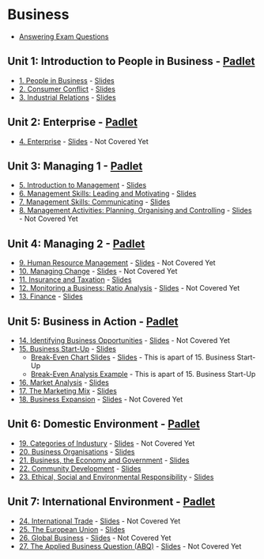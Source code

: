 # Business
- [Answering Exam Questions](answering-exam-questions.md)
## Unit 1: Introduction to People in Business - [Padlet](https://padlet.com/grahammaher/wh79o1thg564lb9t)
- [1. People in Business](unit-1/01-people-in-business.md) - [Slides](slides/unit-1/01-people-in-business.pdf)
- [2. Consumer Conflict](unit-1/02-consumer-conflict.md) - [Slides](slides/unit-1/02-consumer-conflict.pdf)
- [3. Industrial Relations](unit-1/03-industrial-relations.md) - [Slides](slides/unit-1/03-industrial-relations.pdf)
## Unit 2: Enterprise - [Padlet](https://padlet.com/grahammaher/iru76064p0y8kw6c)
- [4. Enterprise]() - [Slides]() - Not Covered Yet
## Unit 3: Managing 1 - [Padlet](https://padlet.com/grahammaher/a4nstr4e7hl3bfvn)
- [5. Introduction to Management](unit-3/05-introduction-to-management.md) - [Slides](slides/unit-3/05-introduction-to-management.pdf)
- [6. Management Skills: Leading and Motivating](unit-3/06-management-skills-leading-and-motivating.md) - [Slides](slides/unit-3/06-management-skills-leading-and-motivating.pdf)
- [7. Management Skills: Communicating](unit-3/07-management-skills-communicating.md) - [Slides](slides/unit-3/07-management-skills-communicating.pdf)
- [8. Management Activities: Planning, Organising and Controlling]() - [Slides]() - Not Covered Yet
## Unit 4: Managing 2 - [Padlet](https://padlet.com/grahammaher/57e1gvfiqilh7bzk)
- [9. Human Resource Management]() - [Slides]() - Not Covered Yet
- [10. Managing Change]() - [Slides]() - Not Covered Yet
- [11. Insurance and Taxation](unit-4/11-insurance-and-taxation.md) - [Slides](slides/unit-4/11-insurance-and-taxation.pdf)
- [12. Monitoring a Business: Ratio Analysis]() - [Slides]() - Not Covered Yet
- [13. Finance](unit-4/13-finance.md) - [Slides](slides/unit-4/13-finance.pdf)
## Unit 5: Business in Action - [Padlet](https://padlet.com/grahammaher/14bammgf2vqeho4s)
- [14. Identifying Business Opportunities]() - [Slides]() - Not Covered Yet
- [15. Business Start-Up](unit-5/15-business-start-up.md) - [Slides](slides/unit-5/15-business-start-up.pdf)
  - [Break-Even Chart Slides](unit-5/15-business-start-up/break-even-chart-slides.md) - [Slides](slides/unit-5/break-even-chart-slides.pdf) - This is apart of 15. Business Start-Up
  - [Break-Even Analysis Example](unit-5/15-business-start-up/break-even-analysis-example.md) - This is apart of 15. Business Start-Up
- [16. Market Analysis](unit-5/16-market-analysis.md) - [Slides](slides/unit-5/16-market-analysis.pdf)
- [17. The Marketing Mix](unit-5/17-the-market-mix.md) - [Slides](slides/unit-5/17-the-market-mix.pdf)
- [18. Business Expansion]() - [Slides]() - Not Covered Yet
## Unit 6: Domestic Environment - [Padlet](https://padlet.com/grahammaher/14bammgf2vqeho4s)
- [19. Categories of Industury]() - [Slides]() - Not Covered Yet
- [20. Business Organisations](unit-6/20-business-organisations.md) - [Slides](slides/unit-6/20-business-organisations.pdf)
- [21. Business, the Economy and Government](unit-6/21-business-economy-and-government.md) - [Slides](slides/unit-6/21-business-economy-and-government.pdf)
- [22. Community Development](unit-6/22-community-development.md) - [Slides](slides/unit-6/22-community-development.pdf)
- [23. Ethical, Social and Environmental Responsibility](unit-6/23-ethical-social-and-environmental-responsibilities.md) - [Slides](slides/unit-6/23-ethical-social-and-environmental-responsibilities.pdf)
## Unit 7: International Environment - [Padlet](https://padlet.com/grahammaher/14bammgf2vqeho4s)
- [24. International Trade]() - [Slides]() - Not Covered Yet
- [25. The European Union](unit-7/25-eu.md) - [Slides](slides/unit-7/25-eu.pdf)
- [26. Global Business]() - [Slides]() - Not Covered Yet
- [27. The Applied Business Question (ABQ)]() - [Slides]() - Not Covered Yet
